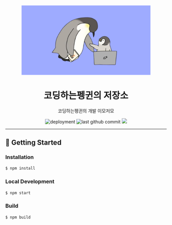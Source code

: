<div align='center'>
    <img src='./static/social-card.png' alt='social card' width='80%'/>
    <h1>코딩하는펭귄의 저장소</h1>
    <p>코딩하는펭귄의 개발 이모저모</p>
    <img src='https://img.shields.io/github/deployments/coodingpenguin/devlog/production?color=90be6d&label=vercel&logo=vercel&logoColor=white&style=for-the-badge' alt='deployment'/>
    <img src='https://img.shields.io/github/last-commit/coodingpenguin/devlog?color=f94144&logo=git&logoColor=white&style=for-the-badge' alt='last github commit'/>
    <img src='https://img.shields.io/github/stars/coodingpenguin/devlog?color=ffca3a&logo=github&logoColor=white&style=for-the-badge'/>
</div>

---

## 🚀 Getting Started

### Installation

```bash
$ npm install
```

### Local Development

```bash
$ npm start
```

### Build

```bash
$ npm build
```

